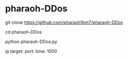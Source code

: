 # pharaoh-DDos

git clone https://github.com/pharaoh1bm7/pharaoh-DDos


cd pharaoh-DDos


python pharaoh-DDos.py


ip target:
port:
time: 1000

